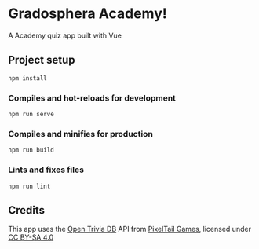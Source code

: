 # Gradosphera Academy!

A Academy quiz app built with Vue

## Project setup
```
npm install
```

### Compiles and hot-reloads for development
```
npm run serve
```

### Compiles and minifies for production
```
npm run build
```

### Lints and fixes files
```
npm run lint
```

## Credits
This app uses the [Open Trivia DB](https://opentdb.com/) API from [PixelTail Games](https://www.pixeltailgames.com/), licensed under [CC BY-SA 4.0](https://creativecommons.org/licenses/by-sa/4.0/)
